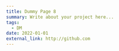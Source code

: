 ```yaml
---
title: Dummy Page 8
summary: Write about your project here...
tags:
  - DM
date: 2022-01-01
external_link: http://github.com
---
```

